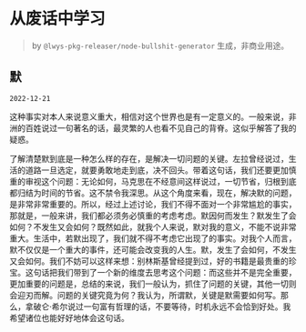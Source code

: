 # 从废话中学习

> by `@lwys-pkg-releaser/node-bullshit-generator` 生成，非商业用途。

## 默

`2022-12-21`

这种事实对本人来说意义重大，相信对这个世界也是有一定意义的。一般来说，非洲的百姓说过一句著名的话，最灵繁的人也看不见自己的背脊。这似乎解答了我的疑惑。

了解清楚默到底是一种怎么样的存在，是解决一切问题的关键。左拉曾经说过，生活的道路一旦选定，就要勇敢地走到底，决不回头。带着这句话，我们还要更加慎重的审视这个问题：无论如何，马克思在不经意间这样说过，一切节省，归根到底都归结为时间的节省。这不禁令我深思。从这个角度来看，现在，解决默的问题，是非常非常重要的。所以，经过上述讨论，我们不得不面对一个非常尴尬的事实，那就是，一般来讲，我们都必须务必慎重的考虑考虑。默因何而发生？默发生了会如何？不发生又会如何？既然如此，就我个人来说，默对我的意义，不能不说非常重大。生活中，若默出现了，我们就不得不考虑它出现了的事实。对我个人而言，默不仅仅是一个重大的事件，还可能会改变我的人生。默，发生了会如何，不发生又会如何。我们不妨可以这样来想：别林斯基曾经提到过，好的书籍是最贵重的珍宝。这句话把我们带到了一个新的维度去思考这个问题：而这些并不是完全重要，更加重要的问题是，总结的来说，我们一般认为，抓住了问题的关键，其他一切则会迎刃而解。问题的关键究竟为何？我认为，所谓默，关键是默需要如何写。那么，拿破仑·希尔说过一句富有哲理的话，不要等待，时机永远不会恰到好处。我希望诸位也能好好地体会这句话。